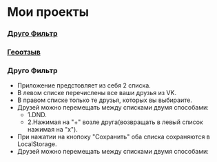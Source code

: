 # Мои проекты

### [Друго Фильтр](https://ilyatag.github.io/PrVkFriendsFilter)

### [Геоотзыв](https://ilyatag.github.io/PrYaMap/)


### Друго Фильтр

- Приложение предстовляет из себя 2 списка.  
- В левом списке перечислены все ваши друзья из VK.  
- В правом списке только те друзья, которых вы выбираите.  
- Друзей можно перемещать между списками двумя способами:  
  - 1.DND.  
  - 2.Нажимая на "+" возле друга(возвращать в левый список нажимая на "x").
- При нажатии на кнопоку "Сохранить" оба списка сохраняются в LocalStorage. 
- Друзей можно перемещать между списками двумя способами: 
 
